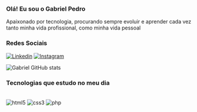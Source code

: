 
### Olá! Eu sou o Gabriel Pedro

Apaixonado por tecnologia, procurando sempre evoluir e aprender cada vez tanto minha vida profissional, como minha vida pessoal

### Redes Sociais

[![Linkedin](https://img.shields.io/badge/LinkedIn-0077B5?style=for-the-badge&logo=linkedin&logoColor=white)](https://www.linkedin.com/in/gabriel-pedro-dsantos/)
[![Instagram](https://img.shields.io/badge/Instagram-E4405F?style=for-the-badge&logo=instagram&logoColor=white)](https://www.instagram.com/pss.gabriel/?next=%2F)

![Gabriel GitHub stats](https://github-readme-stats.vercel.app/api?username=gabrielpedrosantos&show_icons=true&theme=radical)

### Tecnologias que estudo no meu dia

<div style="display: inline_block"><br/>
<img align="center" alt="html5" src="https://img.shields.io/badge/HTML5-E34F26?style=for-the-badge&logo=html5&logoColor=white" />
<img align="center" alt="css3" src="https://img.shields.io/badge/CSS3-1572B6?style=for-the-badge&logo=css3&logoColor=white" />
<img align="center" alt="php" src="https://img.shields.io/badge/PHP-777BB4?style=for-the-badge&logo=php&logoColor=white" />
